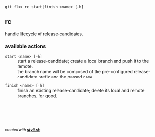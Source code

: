 
    git flux rc start|finish <name> [-h]

## rc

handle lifecycle of release-candidates.

### available actions

<dl>
	<dt><code>start &lt;name&gt; [-h]</code></dt>
	<dd>start a release-candidate; create a local branch and push it to the remote.<br/>
the branch name will be composed of the pre-configured release-candidate prefix and the passed <code>name</code>.<br/></dd>
</dl>
 
<dl>
	<dt><code>finish &lt;name&gt; [-h]</code></dt>
	<dd>finish an existing release-candidate; delete its local and remote branches, for good.<br/></dd>
</dl>
 



<br/><br/>
---
<sup><i>created with <b><a href="https://github.com/eliranmal/styli.sh">styli.sh</a></b></i></sup>
